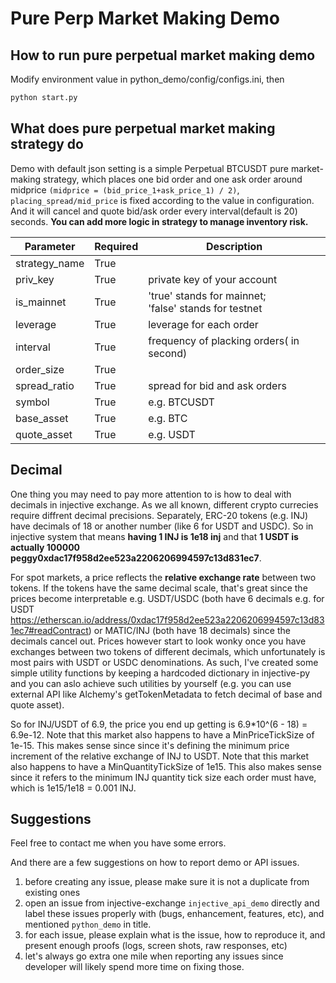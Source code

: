 # Pure Perp Market Making Demo

## How to run pure perpetual market making demo

Modify environment value in python_demo/config/configs.ini, then

```bash
python start.py
```

## What does pure perpetual market making strategy do

Demo with default json setting is a simple Perpetual BTCUSDT pure market-making strategy, which places one bid order and one ask order around midprice `(midprice = (bid_price_1+ask_price_1) / 2)`, `placing_spread/mid_price` is fixed according to the value in configuration. And it will cancel and quote bid/ask order every interval(default is 20) seconds. **You can add more logic in strategy to manage inventory risk.**

| Parameter     | Required | Description                                                |
| ------------- | -------- | ---------------------------------------------------------- |
| strategy_name | True     |                                                            |
| priv_key      | True     | private key of your account                                |
| is_mainnet    | True     | 'true' stands for mainnet;<br />'false' stands for testnet |
| leverage      | True     | leverage for each order                                    |
| interval      | True     | frequency of placking orders( in second)                   |
| order_size    | True     |                                                            |
| spread_ratio  | True     | spread for bid and ask orders                              |
| symbol        | True     | e.g. BTCUSDT                                               |
| base_asset    | True     | e.g. BTC                                                   |
| quote_asset   | True     | e.g. USDT                                                  |

## Decimal

One thing you may need to pay more attention to is how to deal with decimals in injective exchange. As we all known, different crypto currecies require diffrent decimal precisions. Separately, ERC-20 tokens (e.g. INJ) have decimals of 18 or another number (like 6 for USDT and USDC).  So in injective system that means **having 1 INJ is 1e18 inj** and that **1 USDT is actually 100000 peggy0xdac17f958d2ee523a2206206994597c13d831ec7**.

For spot markets, a price reflects the **relative exchange rate** between two tokens. If the tokens have the same decimal scale, that's great since the prices become interpretable e.g. USDT/USDC (both have 6 decimals e.g. for USDT https://etherscan.io/address/0xdac17f958d2ee523a2206206994597c13d831ec7#readContract) or MATIC/INJ (both have 18 decimals) since the decimals cancel out.  Prices however start to look wonky once you have exchanges between two tokens of different decimals, which unfortunately is most pairs with USDT or USDC denominations.  As such, I've created some simple utility functions by keeping a hardcoded dictionary in injective-py and you can aslo achieve such utilities by yourself (e.g. you can use external API like Alchemy's getTokenMetadata to fetch decimal of base and quote asset).

So for INJ/USDT of 6.9, the price you end up getting is 6.9*10^(6 - 18) = 6.9e-12.  Note that this market also happens to have a MinPriceTickSize of 1e-15. This makes sense since since it's defining the minimum price increment of the relative exchange of INJ to USDT.  Note that this market also happens to have a MinQuantityTickSize of 1e15. This also makes sense since it refers to the minimum INJ quantity tick size each order must have, which is 1e15/1e18 = 0.001 INJ.

## Suggestions

Feel free to contact me when you have some errors.

And there are a few suggestions on how to report demo or API  issues.

1. before creating any issue, please make sure it is not a duplicate from existing ones
2. open an issue from injective-exchange `injective_api_demo` directly and label these issues properly with (bugs, enhancement, features, etc), and mentioned `python_demo` in title.
3. for each issue, please explain what is the issue, how to reproduce it, and present enough proofs (logs, screen shots, raw responses, etc)
4. let's always go extra one mile when reporting any issues since developer will likely spend more time on fixing those.
